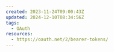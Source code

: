 ```yaml
---
created: 2023-11-24T09:00:43Z
updated: 2024-12-10T08:34:56Z
tags:
  - OAuth
resources:
  - https://oauth.net/2/bearer-tokens/
---
```


